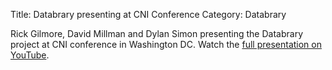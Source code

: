 Title: Databrary presenting at CNI Conference
Category: Databrary

Rick Gilmore, David Millman and Dylan Simon presenting the Databrary project at CNI conference in Washington DC. 
Watch the [full presentation on YouTube](http://www.youtube.com/watch?v=-Y4A2Pw_7AM&list=UUPJpmAY_xANov6p_7BFNPFQ).

